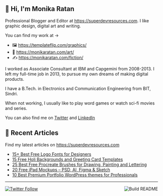 ## 👋 Hi, I'm Monika Ratan

Professional Blogger and Editor at https://superdevresources.com. I like graphic design, digital art and writing.

You can find my work at → 
- 🖼 https://templateflip.com/graphics/
- 🎨 https://monikaratan.com/art/
- ✍ https://monikaratan.com/fiction/

I worked as Associate Consultant at IBM and Capgemini from 2008-2013. I left my full-time job in 2013, to pursue my own dreams of making digital products.

I have a B.Tech. in Electronics and Communication Engineering from BIT, Sindri.

When not working, I usually like to play word games or watch sci-fi movies and series.

You can also find me on [Twitter](https://twitter.com/monikaratan) and [LinkedIn](https://www.linkedin.com/in/monika-ratan-66207531)


## 📝 Recent Articles

Find my latest articles on https://superdevresources.com

<!-- FEED-START -->
- [15+ Best Free Logo Fonts for Designers](https://superdevresources.com/logo-fonts/)
- [15 Free Holi Backgrounds and Greeting Card Templates](https://superdevresources.com/free-holi-backgrounds-greeting-templates/)
- [25 Best Free Procreate Brushes for Drawing, Painting and Lettering](https://superdevresources.com/procreate-brushes-free/)
- [20 Free iPad Mockups – PSD, AI, Figma & Sketch](https://superdevresources.com/ipad-mockups-psd-figma/)
- [10 Best Premium Portfolio WordPress themes for Professionals](https://superdevresources.com/portfolio-wordpress-themes/)
<!-- FEED-END -->

---
[![Twitter Follow](https://img.shields.io/twitter/follow/monikaratan?label=Follow&style=social)](https://twitter.com/monikaratan) <a href="https://github.com/monikaratan/monikaratan/actions"><img src="https://github.com/monikaratan/monikaratan/workflows/Build%20README/badge.svg?branch=main" align="right" alt="Build README"></a>